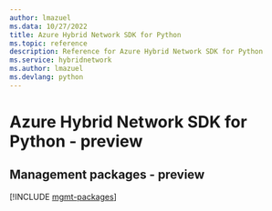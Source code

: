 ```yaml
---
author: lmazuel
ms.data: 10/27/2022
title: Azure Hybrid Network SDK for Python
ms.topic: reference
description: Reference for Azure Hybrid Network SDK for Python
ms.service: hybridnetwork
ms.author: lmazuel
ms.devlang: python
---
```

# Azure Hybrid Network SDK for Python - preview

## Management packages - preview
[!INCLUDE [mgmt-packages](hybrid-network-mgmt-index.md)]
